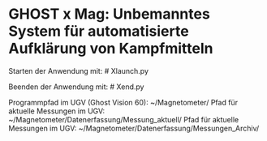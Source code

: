 # GHOST x Mag: Unbemanntes System für automatisierte Aufklärung von Kampfmitteln

Starten der Anwendung mit: # Xlaunch.py

Beenden der Anwendung mit: # Xend.py

Programmpfad im UGV (Ghost Vision 60): ~/Magnetometer/
Pfad für aktuelle Messungen im UGV: ~/Magnetometer/Datenerfassung/Messung_aktuell/
Pfad für aktuelle Messungen im UGV: ~/Magnetometer/Datenerfassung/Messungen_Archiv/
